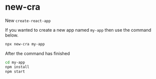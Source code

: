 # new-cra

New `create-react-app`

If you wanted to create a new app named `my-app` then use the command below.

```bash
npx new-cra my-app
```

After the command has finished

```bash
cd my-app
npm install
npm start
```
